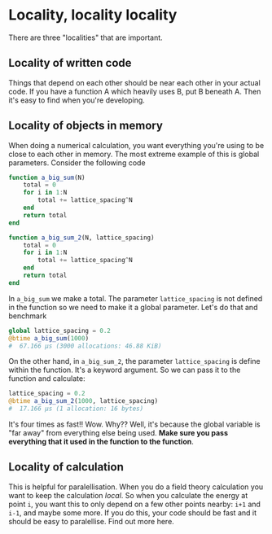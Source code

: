 # Locality, locality locality 

There are three "localities" that are important.

## Locality of written code

Things that depend on each other should be near each other in your actual code.
If you have a function A which heavily uses B, put B beneath A. Then it's easy to find when you're developing.

## Locality of objects in memory

When doing a numerical calculation, you want everything you're using to be close to each other in memory.
The most extreme example of this is global parameters. Consider the following code

``` Julia
function a_big_sum(N)
    total = 0
    for i in 1:N
        total += lattice_spacing^N
    end
    return total
end

function a_big_sum_2(N, lattice_spacing)
    total = 0
    for i in 1:N
        total += lattice_spacing^N
    end
    return total
end
```

In `a_big_sum` we make a total. The parameter `lattice_spacing` is not defined in the function 
so we need to make it a global parameter. Let's do that and benchmark

```Julia
global lattice_spacing = 0.2
@btime a_big_sum(1000)
#  67.166 μs (3000 allocations: 46.88 KiB)
```

On the other hand, in `a_big_sum_2`, the parameter `lattice_spacing` is define within the
function. It's a keyword argument. So we can pass it to the function and calculate:

```Julia
lattice_spacing = 0.2
@btime a_big_sum_2(1000, lattice_spacing)
#  17.166 μs (1 allocation: 16 bytes)
```

It's four times as fast!! Wow. Why?? Well, it's because the global variable is "far away" from
everything else being used. __Make sure you pass everything that it used in the function
to the function__.

## Locality of calculation

This is helpful for paralellisation. When you do a field theory calculation you want to keep the
calculation _local_. So when you calculate the energy at point `i`, you want this to only depend
on a few other points nearby: `i+1` and `i-1`, and maybe some more. If you do this, your code
should be fast and it should be easy to paralellise. Find out more here.
